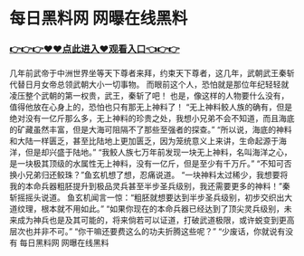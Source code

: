 # 每日黑料网 网曝在线黑料

### <a href="https://github.com/haijv/aiqi/issues/1">👉👉👉♥♥点此进入♥观看入口👈👉👉</a>

几年前武帝于中洲世界坐等天下尊者来拜，约束天下尊者，这几年，武朝武王秦斩代替日月女帝总领武朝大小一切事物。
    而眼前这个人，恐怕就是那位年纪轻轻就凌压整个武朝的第一权贵，武王，秦斩了吧！
    也是，像这样的人物要什么没有，值得他放在心身上的，恐怕也只有那无上神料了！
    “无上神料鲛人族的确有，但是绝对没有一亿斤那么多，无上神料的珍贵之处，我想小兄弟不会不知道，而且海底的矿藏虽然丰富，但是大海可阻隔不了那些至强者的探查。”
    “所以说，海底的神料和大陆一样匮乏，甚至比陆地上更加匮乏，因为笼统意义上来讲，生命起源于海洋，但是却兴盛于陆地。”
    “我鲛人族七万年前发现一块无上神料，名叫海洋之心，是一块极其顶级的水属性无上神料，没有一亿斤，但是至少有千万斤。”
    “不知可否换小兄弟归还鲛珠？”鱼玄机想了想，忍痛说道。
    “一块神料太过稀少，我想要将我的本命兵器粗胚提升到极品灵兵甚至半步圣兵级别，我还需要更多的神料！”秦斩摇摇头说道。
    鱼玄机闻言一惊：“粗胚就想要达到半步圣兵级别，初步交织出大道纹理，根本就不用如此。”
    “如果你现在的本命兵器已经达到了顶尖灵兵级别，未来成为神兵也是及其可能的，将来倘若可以证道，打破武道极限，或许蜕变到更高层次也并非不可。”
    “你干嘛还要费这么的功夫折腾这些呢？”
    “少废话，你就说有没有
每日黑料网 网曝在线黑料
